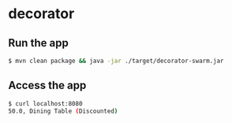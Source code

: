 # decorator

## Run the app

``` sh
$ mvn clean package && java -jar ./target/decorator-swarm.jar
```

## Access the app

``` sh
$ curl localhost:8080
50.0, Dining Table (Discounted)
```
